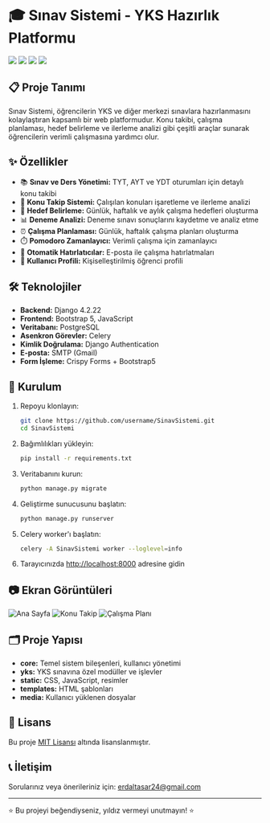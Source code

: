 # 🎓 Sınav Sistemi - YKS Hazırlık Platformu

![](https://img.shields.io/badge/Django-4.2.22-green.svg)
![](https://img.shields.io/badge/Bootstrap-5-blue.svg)
![](https://img.shields.io/badge/PostgreSQL-Database-blue.svg)
![](https://img.shields.io/badge/Celery-5.3.4-brightgreen.svg)

## 📋 Proje Tanımı

Sınav Sistemi, öğrencilerin YKS ve diğer merkezi sınavlara hazırlanmasını kolaylaştıran kapsamlı bir web platformudur. Konu takibi, çalışma planlaması, hedef belirleme ve ilerleme analizi gibi çeşitli araçlar sunarak öğrencilerin verimli çalışmasına yardımcı olur.

## ✨ Özellikler

- 📚 **Sınav ve Ders Yönetimi:** TYT, AYT ve YDT oturumları için detaylı konu takibi
- 📝 **Konu Takip Sistemi:** Çalışılan konuları işaretleme ve ilerleme analizi
- 🎯 **Hedef Belirleme:** Günlük, haftalık ve aylık çalışma hedefleri oluşturma
- 📊 **Deneme Analizi:** Deneme sınavı sonuçlarını kaydetme ve analiz etme
- ⏰ **Çalışma Planlaması:** Günlük, haftalık çalışma planları oluşturma
- ⏱️ **Pomodoro Zamanlayıcı:** Verimli çalışma için zamanlayıcı
- 📧 **Otomatik Hatırlatıcılar:** E-posta ile çalışma hatırlatmaları
- 👤 **Kullanıcı Profili:** Kişiselleştirilmiş öğrenci profili

## 🛠️ Teknolojiler

- **Backend:** Django 4.2.22
- **Frontend:** Bootstrap 5, JavaScript
- **Veritabanı:** PostgreSQL
- **Asenkron Görevler:** Celery
- **Kimlik Doğrulama:** Django Authentication
- **E-posta:** SMTP (Gmail)
- **Form İşleme:** Crispy Forms + Bootstrap5

## 🚀 Kurulum

1. Repoyu klonlayın:
   ```bash
   git clone https://github.com/username/SinavSistemi.git
   cd SinavSistemi
   ```

2. Bağımlılıkları yükleyin:
   ```bash
   pip install -r requirements.txt
   ```

3. Veritabanını kurun:
   ```bash
   python manage.py migrate
   ```

4. Geliştirme sunucusunu başlatın:
   ```bash
   python manage.py runserver
   ```

5. Celery worker'ı başlatın:
   ```bash
   celery -A SinavSistemi worker --loglevel=info
   ```

6. Tarayıcınızda [http://localhost:8000](http://localhost:8000) adresine gidin

## 📷 Ekran Görüntüleri

![Ana Sayfa](staticfiles/images/1.png)
![Konu Takip](screenshots/konu-takip.png)
![Çalışma Planı](screenshots/calisma-plani.png)

## 🗂️ Proje Yapısı

- **core:** Temel sistem bileşenleri, kullanıcı yönetimi
- **yks:** YKS sınavına özel modüller ve işlevler
- **static:** CSS, JavaScript, resimler
- **templates:** HTML şablonları
- **media:** Kullanıcı yüklenen dosyalar

## 📝 Lisans

Bu proje [MIT Lisansı](LICENSE) altında lisanslanmıştır.

## 📞 İletişim

Sorularınız veya önerileriniz için: [erdaltasar24@gmail.com](mailto:erdaltasar24@gmail.com)

---

⭐ Bu projeyi beğendiyseniz, yıldız vermeyi unutmayın! ⭐
